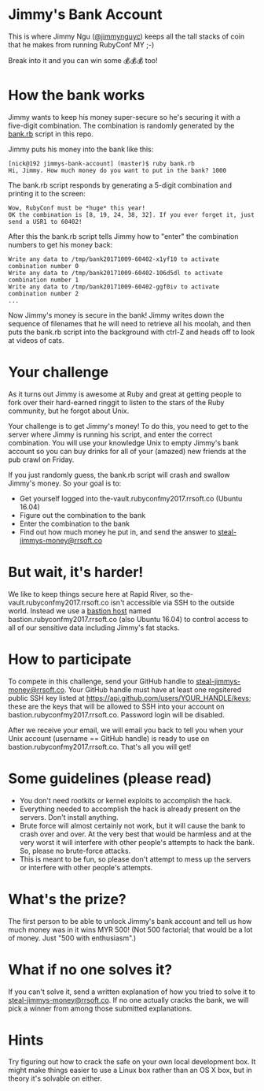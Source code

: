 # Jimmy's Bank Account

This is where Jimmy Ngu ([@jimmynguyc](https://github.com/jimmynguyc))  keeps all the tall stacks of coin that he makes from running RubyConf MY ;-)

Break into it and you can win some 💰💰💰 too!

# How the bank works

Jimmy wants to keep his money super-secure so he's securing it with a five-digit combination. The combination is randomly generated by the [bank.rb](bank.rb) script in this repo.

Jimmy puts his money into the bank like this:

    [nick@192 jimmys-bank-account] (master)$ ruby bank.rb
    Hi, Jimmy. How much money do you want to put in the bank? 1000

The bank.rb script responds by generating a 5-digit combination and printing it to the screen:

    Wow, RubyConf must be *huge* this year!
    OK the combination is [8, 19, 24, 38, 32]. If you ever forget it, just send a USR1 to 60402!

After this the bank.rb script tells Jimmy how to "enter" the combination numbers to get his money back:

    Write any data to /tmp/bank20171009-60402-x1yf10 to activate combination number 0
    Write any data to /tmp/bank20171009-60402-106d5dl to activate combination number 1
    Write any data to /tmp/bank20171009-60402-ggf0iv to activate combination number 2
    ...

Now Jimmy's money is secure in the bank! Jimmy writes down the sequence of filenames that he will need to retrieve all his moolah, and then puts the bank.rb script into the background with ctrl-Z and heads off to look at videos of cats.

# Your challenge

As it turns out Jimmy is awesome at Ruby and great at getting people to fork over their hard-earned ringgit to listen to the stars of the Ruby community, but he forgot about Unix.

Your challenge is to get Jimmy's money! To do this, you need to get to the server where Jimmy is running his script, and enter the correct combination.  You will use your knowledge Unix to empty Jimmy's bank account so you can buy drinks for all of your (amazed) new friends at the pub crawl on Friday.

If you just randomly guess, the bank.rb script will crash and swallow Jimmy's money. So your goal is to:

* Get yourself logged into the-vault.rubyconfmy2017.rrsoft.co (Ubuntu 16.04)
* Figure out the combination to the bank
* Enter the combination to the bank
* Find out how much money he put in, and send the answer to steal-jimmys-money@rrsoft.co

# But wait, it's harder!

We like to keep things secure here at Rapid River, so the-vault.rubyconfmy2017.rrsoft.co isn't accessible via SSH to the outside world. Instead we use a [bastion host](https://en.wikipedia.org/wiki/Bastion_host) named bastion.rubyconfmy2017.rrsoft.co (also Ubuntu 16.04) to control access to all of our sensitive data including Jimmy's fat stacks.

# How to participate

To compete in this challenge, send your GitHub handle to steal-jimmys-money@rrsoft.co. Your GitHub handle must have at least one regsitered public SSH key listed at https://api.github.com/users/YOUR_HANDLE/keys; these are the keys that will be allowed to SSH into your account on bastion.rubyconfmy2017.rrsoft.co. Password login will be disabled.

After we receive your email, we will email you back to tell you when your Unix account (username == GitHub handle) is ready to use on bastion.rubyconfmy2017.rrsoft.co. That's all you will get!

# Some guidelines (please read)

- You don't need rootkits or kernel exploits to accomplish the hack.
- Everything needed to accomplish the hack is already present on the servers. Don't install anything.
- Brute force will almost certainly not work, but it will cause the bank to crash over and over. At the very best that would be harmless and at the very worst it will interfere with other people's attempts to hack the bank. So, please no brute-force attacks.
- This is meant to be fun, so please don't attempt to mess up the servers or interfere with other people's attempts.

# What's the prize?

The first person to be able to unlock Jimmy's bank account and tell us how much money was in it wins MYR 500! (Not 500 factorial; that would be a lot of money. Just "500 with enthusiasm".)

# What if no one solves it?

If you can't solve it, send a written explanation of how you tried to solve it to steal-jimmys-money@rrsoft.co. If no one actually cracks the bank, we will pick a winner from among those submitted explanations.

# Hints

Try figuring out how to crack the safe on your own local development box. It might make things easier to use a Linux box rather than an OS X box, but in theory it's solvable on either.
